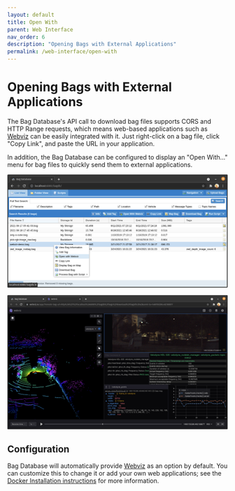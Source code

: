 ```yaml
---
layout: default
title: Open With
parent: Web Interface
nav_order: 6
description: "Opening Bags with External Applications"
permalink: /web-interface/open-with
---
```


# Opening Bags with External Applications

The Bag Database's API call to download bag files supports CORS and HTTP Range requests, which
means web-based applications such as [Webviz](https://webviz.io/) can be easily integrated with it.
Just right-click on a bag file, click "Copy Link", and paste the URL in your application.

In addition, the Bag Database can be configured to display an "Open With..." menu for bag files to
quickly send them to external applications.

![Open With Context Menu](../assets/images/open-with-menu.png)

![Webviz](../assets/images/webviz.png)

## Configuration

Bag Database will automatically provide [Webviz](https://webviz.io/app/) as an option by default.
You can customize this to change it or add your own web applications; see
the [Docker Installation instructions](../installation/docker/) for more information.